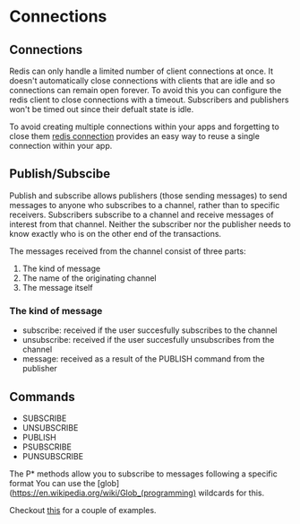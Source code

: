 
# Connections

## Connections

Redis can only handle a limited number of client connections at once.
It doesn't automatically close connections with clients that are idle and so connections can remain open forever.
To avoid this you can configure the redis client to close connections with a timeout. Subscribers and publishers won't be timed out since their defualt state is idle.

To avoid creating multiple connections within your apps and forgetting to close them [redis connection](https://github.com/dwyl/redis-connection) provides an easy way to reuse a single connection within your app.

## Publish/Subscibe

Publish and subscribe allows publishers (those sending messages) to send messages to anyone who subscribes to a channel, rather than to specific receivers.
Subscribers subscribe to a channel and receive messages of interest from that channel.
Neither the subscriber nor the publisher needs to know exactly who is on the other end of the transactions.

The messages received from the channel consist of three parts:
1. The kind of message
2. The name of the originating channel
3. The message itself

### The kind of message
- subscribe: received if the user succesfully subscribes to the channel
- unsubscribe: received if the user succesfully unsubscribes from the channel
- message: received as a result of the PUBLISH command from the publisher

## Commands
- SUBSCRIBE
- UNSUBSCRIBE
- PUBLISH
- PSUBSCRIBE
- PUNSUBSCRIBE

The P* methods allow you to subscribe to messages following a specific format
You can use the [glob](https://en.wikipedia.org/wiki/Glob_(programming) wildcards for this.

Checkout [this](http://redis.io/topics/pubsub) for a couple of examples.
